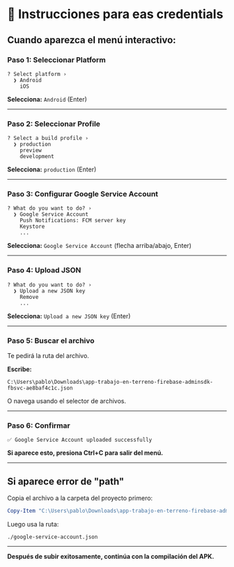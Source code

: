 # 🔑 Instrucciones para eas credentials

## Cuando aparezca el menú interactivo:

### Paso 1: Seleccionar Platform
```
? Select platform › 
  ❯ Android
    iOS
```
**Selecciona:** `Android` (Enter)

---

### Paso 2: Seleccionar Profile
```
? Select a build profile › 
  ❯ production
    preview
    development
```
**Selecciona:** `production` (Enter)

---

### Paso 3: Configurar Google Service Account
```
? What do you want to do? › 
  ❯ Google Service Account
    Push Notifications: FCM server key
    Keystore
    ...
```
**Selecciona:** `Google Service Account` (flecha arriba/abajo, Enter)

---

### Paso 4: Upload JSON
```
? What do you want to do? › 
  ❯ Upload a new JSON key
    Remove
    ...
```
**Selecciona:** `Upload a new JSON key` (Enter)

---

### Paso 5: Buscar el archivo
Te pedirá la ruta del archivo.

**Escribe:**
```
C:\Users\pablo\Downloads\app-trabajo-en-terreno-firebase-adminsdk-fbsvc-ae8baf4c1c.json
```

O navega usando el selector de archivos.

---

### Paso 6: Confirmar
```
✅ Google Service Account uploaded successfully
```

**Si aparece esto, presiona Ctrl+C para salir del menú.**

---

## Si aparece error de "path"

Copia el archivo a la carpeta del proyecto primero:

```powershell
Copy-Item "C:\Users\pablo\Downloads\app-trabajo-en-terreno-firebase-adminsdk-fbsvc-ae8baf4c1c.json" "C:\Users\pablo\OneDrive\Escritorio\Proyectos de Aplicaciones\App Trabajo en terreno 2.0\mobile\google-service-account.json"
```

Luego usa la ruta:
```
./google-service-account.json
```

---

**Después de subir exitosamente, continúa con la compilación del APK.**
